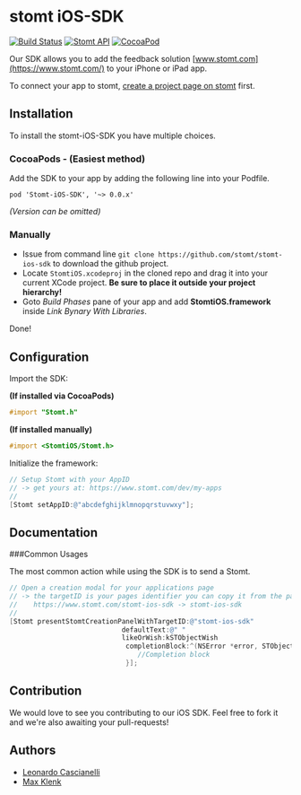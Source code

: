 # stomt iOS-SDK
[![Build Status](https://travis-ci.org/stomt/stomt-ios-sdk.svg?branch=master)](https://travis-ci.org/stomt/stomt-ios-sdk)
[![Stomt API](https://img.shields.io/badge/stomt-v2.0.X-brightgreen.svg)](https://rest.stomt.com/)
[![CocoaPod](https://img.shields.io/cocoapods/v/Stomt-iOS-SDK.svg)](https://github.com/stomt/ios-sdk)

Our SDK allows you to add the feedback solution [www.stomt.com](https://www.stomt.com/) to your iPhone or iPad app. 

To connect your app to stomt, [create a project page on stomt](https://www.stomt.com/createTarget) first.


## Installation

To install the stomt-iOS-SDK you have multiple choices.

### CocoaPods - (Easiest method)

Add the SDK to your app by adding the following line into your Podfile.
```
pod 'Stomt-iOS-SDK', '~> 0.0.x'
```
*(Version can be omitted)*

### Manually

- Issue from command line `git clone https://github.com/stomt/stomt-ios-sdk` to download the github project. 
- Locate `StomtiOS.xcodeproj` in the cloned repo and drag it into your current XCode project. **Be sure to place it outside your project hierarchy!**
- Goto *Build Phases* pane of your app and add **StomtiOS.framework** inside *Link Bynary With Libraries*.

Done!


## Configuration

Import the SDK:

**(If installed via CocoaPods)**
```Objective-C
#import "Stomt.h"
```
**(If installed manually)**
```Objective-C
#import <StomtiOS/Stomt.h>
```

Initialize the framework:
```Objective-C
// Setup Stomt with your AppID
// -> get yours at: https://www.stomt.com/dev/my-apps
//
[Stomt setAppID:@"abcdefghijklmnopqrstuvwxy"];
```


## Documentation

###Common Usages

The most common action while using the SDK is to send a Stomt.
```Objective-C
// Open a creation modal for your applications page
// -> the targetID is your pages identifier you can copy it from the pages url
//    https://www.stomt.com/stomt-ios-sdk -> stomt-ios-sdk
//
[Stomt presentStomtCreationPanelWithTargetID:@"stomt-ios-sdk"
							defaultText:@" "
							likeOrWish:kSTObjectWish
							 completionBlock:^(NSError *error, STObject *stomt) {
							 	//Completion block
							 }];
```


## Contribution

We would love to see you contributing to our iOS SDK. Feel free to fork it and we're also awaiting your pull-requests!

## Authors

* [Leonardo Cascianelli](https://github.com/h3xept)
* [Max Klenk](https://github.com/maxklenk)

